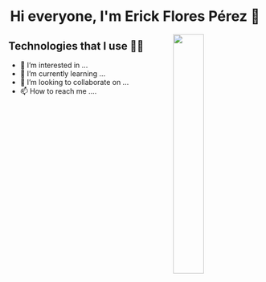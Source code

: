 <h1 align="center">Hi everyone, I'm Erick Flores Pérez 👋</h1>
<img src="https://media.tenor.com/xPA2rCeWb7wAAAAd/baby-hello.gif" align="right" width="35%">

## Technologies that I use 👨‍💻

- 👀 I’m interested in ...
- 🌱 I’m currently learning ...
- 💞️ I’m looking to collaborate on ...
- 📫 How to reach me ....
